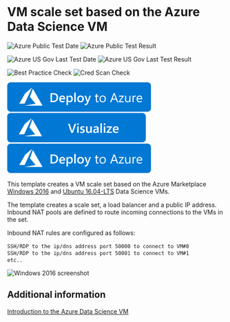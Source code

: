 # VM scale set based on the Azure Data Science VM

![Azure Public Test Date](https://azurequickstartsservice.blob.core.windows.net/badges/201-vmss-datascience/PublicLastTestDate.svg)
![Azure Public Test Result](https://azurequickstartsservice.blob.core.windows.net/badges/201-vmss-datascience/PublicDeployment.svg)

![Azure US Gov Last Test Date](https://azurequickstartsservice.blob.core.windows.net/badges/201-vmss-datascience/FairfaxLastTestDate.svg)
![Azure US Gov Last Test Result](https://azurequickstartsservice.blob.core.windows.net/badges/201-vmss-datascience/FairfaxDeployment.svg)

![Best Practice Check](https://azurequickstartsservice.blob.core.windows.net/badges/201-vmss-datascience/BestPracticeResult.svg)
![Cred Scan Check](https://azurequickstartsservice.blob.core.windows.net/badges/201-vmss-datascience/CredScanResult.svg)

[![Deploy To Azure](https://raw.githubusercontent.com/Azure/azure-quickstart-templates/master/1-CONTRIBUTION-GUIDE/images/deploytoazure.svg?sanitize=true)](https://portal.azure.com/#create/Microsoft.Template/uri/https%3A%2F%2Fraw.githubusercontent.com%2FAzure%2Fazure-quickstart-templates%2Fmaster%2F201-vmss-datascience%2Fazuredeploy.json)
[![Visualize](https://raw.githubusercontent.com/Azure/azure-quickstart-templates/master/1-CONTRIBUTION-GUIDE/images/visualizebutton.svg?sanitize=true)](http://armviz.io/#/?load=https%3A%2F%2Fraw.githubusercontent.com%2FAzure%2Fazure-quickstart-templates%2Fmaster%2F201-vmss-datascience%2Fazuredeploy.json)
<img src="https://raw.githubusercontent.com/Azure/azure-quickstart-templates/master/1-CONTRIBUTION-GUIDE/images/deploytoazure.svg?sanitize=true" />

This template creates a VM scale set based on the Azure Marketplace
[Windows 2016](https://azuremarketplace.microsoft.com/marketplace/apps/microsoft-ads.windows-data-science-vm?tab=Overview)
and
[Ubuntu 16.04-LTS](https://azuremarketplace.microsoft.com/en-us/marketplace/apps/microsoft-ads.linux-data-science-vm-ubuntu?tab=Overview)
Data Science VMs.

The template creates a scale set, a load balancer and a public IP address.
Inbound NAT pools are defined to route incoming connections to the VMs in the
set.

Inbound NAT rules are configured as follows:

```
SSH/RDP to the ip/dns address port 50000 to connect to VM#0
SSH/RDP to the ip/dns address port 50001 to connect to VM#1
etc..
```

![Windows 2016 screenshot](../201-vmss-datascience/img/datasciencewin2016.PNG)

## Additional information

[Introduction to the Azure Data Science VM](https://docs.microsoft.com/azure/machine-learning/machine-learning-data-science-virtual-machine-overview)
